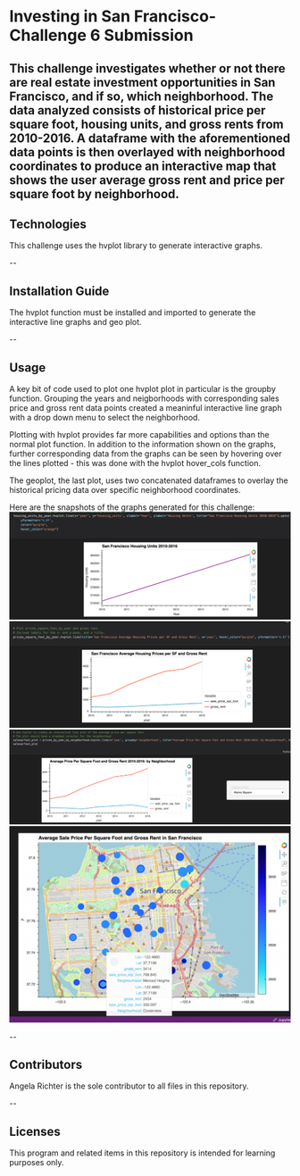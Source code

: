 # Investing in San Francisco- Challenge 6 Submission
This challenge investigates whether or not there are real estate investment opportunities in San Francisco, and if so, which neighborhood. The data analyzed consists of historical price per square foot, housing units, and gross rents from 2010-2016. A dataframe with the aforementioned data points is then overlayed with neighborhood coordinates to produce an interactive map that shows the user average gross rent and price per square foot by neighborhood.
--

## Technologies

This challenge uses the hvplot library to generate interactive graphs.

--

## Installation Guide

The hvplot function must be installed and imported to generate the interactive line graphs and geo plot.

--

## Usage

A key bit of code used to plot one hvplot plot in particular is the groupby function. Grouping the years and neigborhoods with corresponding sales price and gross rent data points created a meaninful interactive line graph with a drop down menu to select the neighborhood.

Plotting with hvplot provides far more capabilities and options than the normal plot function. In addition to the information shown on the graphs, further corresponding data from the graphs can be seen by hovering over the lines plotted - this was done with the hvplot hover_cols function.

The geoplot, the last plot, uses two concatenated dataframes to overlay the historical pricing data over specific neighborhood coordinates.


Here are the snapshots of the graphs generated for this challenge:
![Housing Units 2010 to 2016](housing_units.jpg)
![Rent and Price per SF 2010 to 2016](rent_price_yoy.jpg)
![Rent and Price per SF 2010 to 2016 - Select Neighborhood](rent_price_select_where.jpg)
![Rent and Price per SF geoview plot](interactive_geoview_sf.jpg)

--

## Contributors
Angela Richter is the sole contributor to all files in this repository.

--

## Licenses

This program and related items in this repository is intended for learning purposes only.